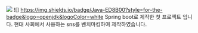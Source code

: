 ![](https://img.shields.io/badge/JavaScript-F7DF1E?style=for-the-badge&logo=JavaScript&logoColor=white)
![]	https://img.shields.io/badge/Java-ED8B00?style=for-the-badge&logo=openjdk&logoColor=white
Spring boot로 제작한 첫 프로젝트 입니다.
현대 사회에서 사용하는 sns를 벤치마킹하여 제작하였습니다.
